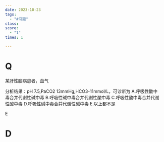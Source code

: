 ```yaml
---
date: 2023-10-23
tags:
  - "#习题"
class: 
score:
  - "1"
times: 1

---
```



# Q
某肝性脑病患者，血气

分析结果：pH 7.5,PaCO2 13mmHg,HCO3-11mmol/L，可诊断为
A.呼吸性酸中毒合并代谢性碱中毒
B.呼吸性碱中毒合并代谢性酸中毒
C.呼吸性酸中毒合并代谢性酸中毒
D.呼吸性碱中毒合并代谢性碱中毒
E.以上都不是



E





# D